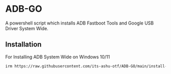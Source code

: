 # ADB-GO

A powershell script which installs ADB Fastboot Tools and Google USB Driver System Wide.

## Installation

For Installing ADB System Wide on Windows 10/11

```bash
irm https://raw.githubusercontent.com/its-ashu-otf/ADB-GO/main/install-adb.ps1 | iex
```

